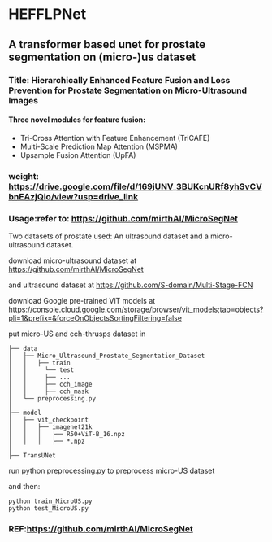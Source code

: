 # HEFFLPNet

## A transformer based unet for prostate segmentation on (micro-)us dataset 
### Title: Hierarchically Enhanced Feature Fusion and Loss Prevention for Prostate Segmentation on Micro-Ultrasound Images
#### Three novel modules for feature fusion:
- Tri-Cross Attention with Feature Enhancement (TriCAFE)
- Multi-Scale Prediction Map Attention (MSPMA)
- Upsample Fusion Attention (UpFA)

### weight: https://drive.google.com/file/d/169jUNV_3BUKcnURf8yhSvCVbnEAzjQio/view?usp=drive_link

### Usage:refer to: https://github.com/mirthAI/MicroSegNet

Two datasets of prostate used: An ultrasound dataset and a micro-ultrasound dataset.

download micro-ultrasound dataset at https://github.com/mirthAI/MicroSegNet 

and ultrasound dataset at https://github.com/S-domain/Multi-Stage-FCN

download Google pre-trained ViT models at https://console.cloud.google.com/storage/browser/vit_models;tab=objects?pli=1&prefix=&forceOnObjectsSortingFiltering=false

put micro-US and cch-thrusps dataset in 

```plaintext
├── data
│   ├── Micro_Ultrasound_Prostate_Segmentation_Dataset
│   │   ├── train
│   │	  └── test
│   │     ├── ...
│   │     ├── cch_image
│   │     ├── cch_mask
│   └── preprocessing.py
│
├── model
│   ├── vit_checkpoint
│   │   ├── imagenet21k
│   │   │   ├── R50+ViT-B_16.npz
│   │   │   ├── *.npz
│
├── TransUNet
```
run python preprocessing.py to preprocess micro-US dataset

and then:
```plaintext
python train_MicroUS.py
python test_MicroUS.py
```


### REF:https://github.com/mirthAI/MicroSegNet
